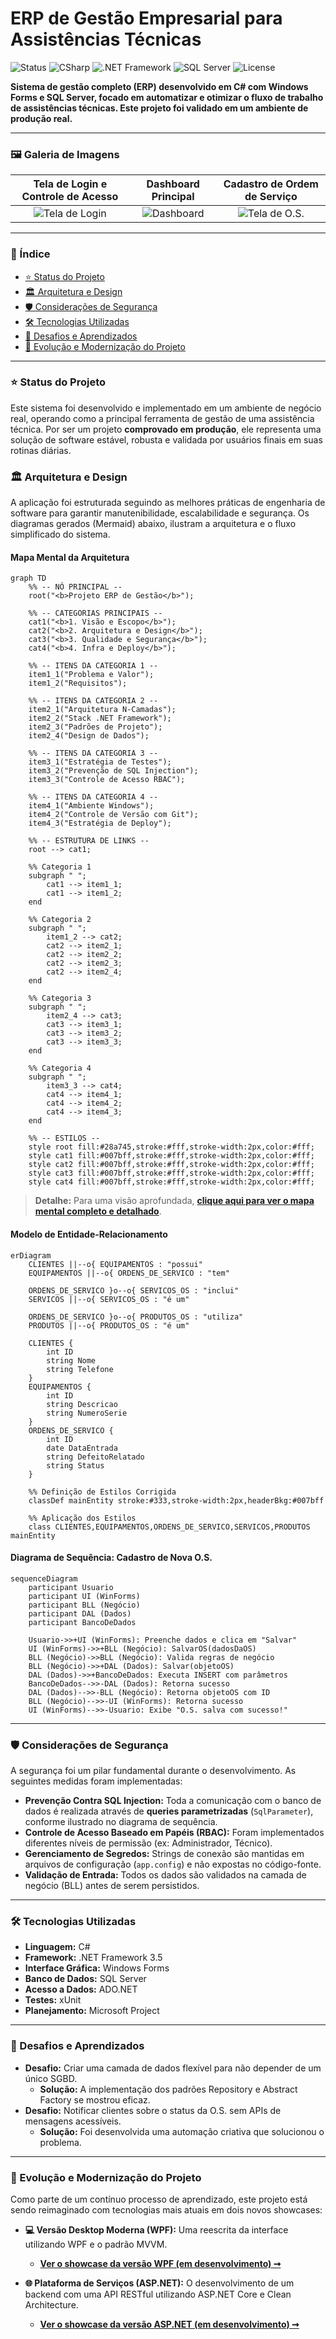 # ERP de Gestão Empresarial para Assistências Técnicas

![Status](https://img.shields.io/badge/Status-Em%20Produção-brightgreen)
![CSharp](https://img.shields.io/badge/C%23-11.0-blue?logo=c-sharp&logoColor=white)
![.NET Framework](https://img.shields.io/badge/.NET-Framework%203.5-blueviolet)
![SQL Server](https://img.shields.io/badge/SQL%20Server-CC2927?logo=microsoft-sql-server&logoColor=white)
![License](https://img.shields.io/badge/License-Proprietary-red)

**Sistema de gestão completo (ERP) desenvolvido em C# com Windows Forms e SQL Server, focado em automatizar e otimizar o fluxo de trabalho de assistências técnicas. Este projeto foi validado em um ambiente de produção real.**

---

### 🖼️ Galeria de Imagens

| Tela de Login e Controle de Acesso | Dashboard Principal | Cadastro de Ordem de Serviço |
| :--------------------------------: | :-------------------: | :--------------------------: |
| ![Tela de Login](media/screenshot-login.png) | ![Dashboard](media/screenshot-dashboard.png) | ![Tela de O.S.](media/screenshot-os.png) |

---

### 📖 Índice

* [⭐ Status do Projeto](#-status-do-projeto)
* [🏛️ Arquitetura e Design](#-arquitetura-e-design)
* [🛡️ Considerações de Segurança](#️-considerações-de-segurança)
* [🛠️ Tecnologias Utilizadas](#️-tecnologias-utilizadas)
* [🧠 Desafios e Aprendizados](#-desafios-e-aprendizados)
* [🚀 Evolução e Modernização do Projeto](#-evolução-e-modernização-do-projeto)

---

### ⭐ Status do Projeto

Este sistema foi desenvolvido e implementado em um ambiente de negócio real, operando como a principal ferramenta de gestão de uma assistência técnica. Por ser um projeto **comprovado em produção**, ele representa uma solução de software estável, robusta e validada por usuários finais em suas rotinas diárias.

### 🏛️ Arquitetura e Design

A aplicação foi estruturada seguindo as melhores práticas de engenharia de software para garantir manutenibilidade, escalabilidade e segurança. Os diagramas gerados (Mermaid) abaixo, ilustram a arquitetura e o fluxo simplificado do sistema.

#### **Mapa Mental da Arquitetura**

```mermaid
graph TD
    %% -- NÓ PRINCIPAL --
    root("<b>Projeto ERP de Gestão</b>");

    %% -- CATEGORIAS PRINCIPAIS --
    cat1("<b>1. Visão e Escopo</b>");
    cat2("<b>2. Arquitetura e Design</b>");
    cat3("<b>3. Qualidade e Segurança</b>");
    cat4("<b>4. Infra e Deploy</b>");

    %% -- ITENS DA CATEGORIA 1 --
    item1_1("Problema e Valor");
    item1_2("Requisitos");

    %% -- ITENS DA CATEGORIA 2 --
    item2_1("Arquitetura N-Camadas");
    item2_2("Stack .NET Framework");
    item2_3("Padrões de Projeto");
    item2_4("Design de Dados");

    %% -- ITENS DA CATEGORIA 3 --
    item3_1("Estratégia de Testes");
    item3_2("Prevenção de SQL Injection");
    item3_3("Controle de Acesso RBAC");

    %% -- ITENS DA CATEGORIA 4 --
    item4_1("Ambiente Windows");
    item4_2("Controle de Versão com Git");
    item4_3("Estratégia de Deploy");
    
    %% -- ESTRUTURA DE LINKS --
    root --> cat1;
    
    %% Categoria 1
    subgraph " ";
        cat1 --> item1_1;
        cat1 --> item1_2;
    end

    %% Categoria 2
    subgraph " ";
        item1_2 --> cat2;
        cat2 --> item2_1;
        cat2 --> item2_2;
        cat2 --> item2_3;
        cat2 --> item2_4;
    end
    
    %% Categoria 3
    subgraph " ";
        item2_4 --> cat3;
        cat3 --> item3_1;
        cat3 --> item3_2;
        cat3 --> item3_3;
    end

    %% Categoria 4
    subgraph " ";
        item3_3 --> cat4;
        cat4 --> item4_1;
        cat4 --> item4_2;
        cat4 --> item4_3;
    end

    %% -- ESTILOS --
    style root fill:#28a745,stroke:#fff,stroke-width:2px,color:#fff;
    style cat1 fill:#007bff,stroke:#fff,stroke-width:2px,color:#fff;
    style cat2 fill:#007bff,stroke:#fff,stroke-width:2px,color:#fff;
    style cat3 fill:#007bff,stroke:#fff,stroke-width:2px,color:#fff;
    style cat4 fill:#007bff,stroke:#fff,stroke-width:2px,color:#fff;
```
> **Detalhe:** Para uma visão aprofundada, **[clique aqui para ver o mapa mental completo e detalhado](docs/mapa-mental-detalhado.png)**.

#### **Modelo de Entidade-Relacionamento**

```mermaid
erDiagram
    CLIENTES ||--o{ EQUIPAMENTOS : "possui"
    EQUIPAMENTOS ||--o{ ORDENS_DE_SERVICO : "tem"
    
    ORDENS_DE_SERVICO }o--o{ SERVICOS_OS : "inclui"
    SERVICOS ||--o{ SERVICOS_OS : "é um"

    ORDENS_DE_SERVICO }o--o{ PRODUTOS_OS : "utiliza"
    PRODUTOS ||--o{ PRODUTOS_OS : "é um"

    CLIENTES {
        int ID
        string Nome
        string Telefone
    }
    EQUIPAMENTOS {
        int ID
        string Descricao
        string NumeroSerie
    }
    ORDENS_DE_SERVICO {
        int ID
        date DataEntrada
        string DefeitoRelatado
        string Status
    }

    %% Definição de Estilos Corrigida
    classDef mainEntity stroke:#333,stroke-width:2px,headerBkg:#007bff

    %% Aplicação dos Estilos
    class CLIENTES,EQUIPAMENTOS,ORDENS_DE_SERVICO,SERVICOS,PRODUTOS mainEntity
```

#### **Diagrama de Sequência: Cadastro de Nova O.S.**

```mermaid
sequenceDiagram
    participant Usuario
    participant UI (WinForms)
    participant BLL (Negócio)
    participant DAL (Dados)
    participant BancoDeDados

    Usuario->>+UI (WinForms): Preenche dados e clica em "Salvar"
    UI (WinForms)->>+BLL (Negócio): SalvarOS(dadosDaOS)
    BLL (Negócio)->>BLL (Negócio): Valida regras de negócio
    BLL (Negócio)->>+DAL (Dados): Salvar(objetoOS)
    DAL (Dados)->>+BancoDeDados: Executa INSERT com parâmetros
    BancoDeDados-->>-DAL (Dados): Retorna sucesso
    DAL (Dados)-->>-BLL (Negócio): Retorna objetoOS com ID
    BLL (Negócio)-->>-UI (WinForms): Retorna sucesso
    UI (WinForms)-->>-Usuario: Exibe "O.S. salva com sucesso!"
```

---

### 🛡️ Considerações de Segurança

A segurança foi um pilar fundamental durante o desenvolvimento. As seguintes medidas foram implementadas:

* **Prevenção Contra SQL Injection:** Toda a comunicação com o banco de dados é realizada através de **queries parametrizadas** (`SqlParameter`), conforme ilustrado no diagrama de sequência.
* **Controle de Acesso Baseado em Papéis (RBAC):** Foram implementados diferentes níveis de permissão (ex: Administrador, Técnico).
* **Gerenciamento de Segredos:** Strings de conexão são mantidas em arquivos de configuração (`app.config`) e não expostas no código-fonte.
* **Validação de Entrada:** Todos os dados são validados na camada de negócio (BLL) antes de serem persistidos.

---

### 🛠️ Tecnologias Utilizadas

* **Linguagem:** C#
* **Framework:** .NET Framework 3.5
* **Interface Gráfica:** Windows Forms
* **Banco de Dados:** SQL Server
* **Acesso a Dados:** ADO.NET
* **Testes:** xUnit
* **Planejamento:** Microsoft Project

---

### 🧠 Desafios e Aprendizados

* **Desafio:** Criar uma camada de dados flexível para não depender de um único SGBD.
    * **Solução:** A implementação dos padrões Repository e Abstract Factory se mostrou eficaz.
* **Desafio:** Notificar clientes sobre o status da O.S. sem APIs de mensagens acessíveis.
    * **Solução:** Foi desenvolvida uma automação criativa que solucionou o problema.

---

### 🚀 Evolução e Modernização do Projeto

Como parte de um contínuo processo de aprendizado, este projeto está sendo reimaginado com tecnologias mais atuais em dois novos showcases:

* **💻 Versão Desktop Moderna (WPF):** Uma reescrita da interface utilizando WPF e o padrão MVVM.
    * **[Ver o showcase da versão WPF (em desenvolvimento) ➞](https://github.com/NaassonRibeiro/erp-gestao-desktop-wpf-showcase)**

* **🌐 Plataforma de Serviços (ASP.NET):** O desenvolvimento de um backend com uma API RESTful utilizando ASP.NET Core e Clean Architecture.
    * **[Ver o showcase da versão ASP.NET (em desenvolvimento) ➞](https://github.com/NaassonRibeiro/erp-gestao-api-aspnet-showcase)**
